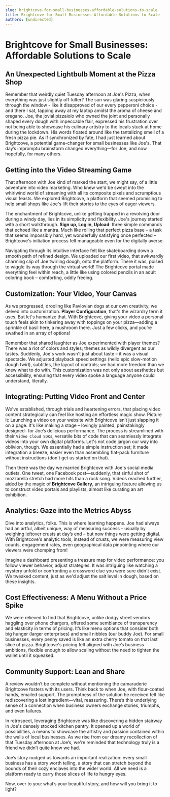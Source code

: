 ```yaml
---
slug: brightcove-for-small-businesses-affordable-solutions-to-scale
title: Brightcove for Small Businesses Affordable Solutions to Scale
authors: [undirected]
---
```



# Brightcove for Small Businesses: Affordable Solutions to Scale

## An Unexpected Lightbulb Moment at the Pizza Shop

Remember that weirdly quiet Tuesday afternoon at Joe's Pizza, when everything was just slightly off-kilter? The sun was glaring suspiciously through the window - like it disapproved of our every pepperoni choice - and there I sat, tapping away at my laptop amidst the aroma of cheese and oregano. Joe, the jovial pizzaiolo who owned the joint and personally shaped every dough with impeccable flair, expressed his frustration over not being able to showcase his culinary artistry to the locals stuck at home during the lockdown. His words floated around like the tantalizing smell of a fresh pizza pie. As if synchronized by fate, I had just learned about Brightcove, a potential game-changer for small businesses like Joe's. That day’s impromptu brainstorm changed everything—for Joe, and now hopefully, for many others.

## Getting into the Video Streaming Game

That afternoon with Joe kind of marked the start, we might say, of a little adventure into video marketing. Who knew we'd be swept into the whirlwind world of streaming with all its composite pixels and scrumptious visual feasts. We explored Brightcove, a platform that seemed promising to help small shops like Joe's lift their stories to the eyes of eager viewers.

The enchantment of Brightcove, unlike getting trapped in a revolving door during a windy day, lies in its simplicity and flexibility. Joe's journey started with a short walkthrough. **Sign up, Log in, Upload**: three simple commands that echoed like a mantra. Much like rolling that perfect pizza base – a task that seems impossibly hard, yet wonderfully satisfying once perfected – Brightcove's initiation process felt manageable even for the digitally averse.

Navigating through its intuitive interface felt like skateboarding down a smooth path of refined design. We uploaded our first video, that awkwardly charming clip of Joe twirling dough, onto the platform. There it was, poised to wiggle its way through the virtual world! The Brightcove portal made everything feel within reach, a little like using colored pencils in an adult coloring book – comforting, oddly freeing.

## Customization: Your Video, Your Canvas

As we progressed, drooling like Pavlovian dogs at our own creativity, we delved into customization. **Player Configuration**, that's the wizardry term it uses. But let's humanize that. With Brightcove, giving your video a personal touch feels akin to tinkering away with toppings on your pizza—adding a sprinkle of basil here, a mushroom there. Just a few clicks, and you’re swathed in an array of options!

Remember that shared laughter as Joe experimented with player themes? There was a riot of colors and styles; themes as wildly divergent as our tastes. Suddenly, Joe's work wasn't just about taste – it was a visual spectacle. We adjusted playback speed settings (hello epic slow-motion dough twirl), subtitles, the layout of controls; we had more freedom than we knew what to do with. This customization was not only about aesthetics but accessibility, ensuring that every video spoke a language anyone could understand, literally.

## Integrating: Putting Video Front and Center

We've established, through trials and heartening errors, that placing video content strategically can feel like hosting an effortless magic show. Picture it: Launching a video on your website with Brightcove isn’t just slapping it on a page. It's like making a stage – lovingly painted, painstakingly designed- for Joe’s delicious performance. The process is streamlined with their `Video Cloud SDKs`, versatile bits of code that can seamlessly integrate videos into your own digital platforms. Let's not code jargon our way into oblivion, though. We essentially had a simple instruction set; it made integration a breeze, easier even than assembling flat-pack furniture without instructions (don't get us started on that).

Then there was the day we married Brightcove with Joe's social media outlets. One tweet, one Facebook post—suddenly, that sinful shot of mozzarella stretch had more hits than a rock song. Videos reached further, aided by the magic of **Brightcove Gallery**, an intriguing feature allowing us to construct video portals and playlists, almost like curating an art exhibition.

## Analytics: Gaze into the Metrics Abyss

Dive into analytics, folks. This is where learning happens. Joe had always had an artful, albeit unique, way of measuring success – usually by weighing leftover crusts at day’s end – but now things were getting digital. With Brightcove's analytic tools, instead of crusts, we were measuring view counts, engagement rates, even geographical data pinpointing where our viewers were chomping from!

Imagine a dashboard presenting a treasure map for video performance: you follow viewer behavior, adjust strategies. It was intriguing like watching a mystery unfold or confronting a crossword clue you were sure didn't exist. We tweaked content, just as we'd adjust the salt level in dough, based on these insights.

## Cost Effectiveness: A Menu Without a Price Spike

We were relieved to find that Brightcove, unlike dodgy street vendors haggling over phone chargers, offered some semblance of transparency and elasticity in terms of pricing. It’s like menu options that consider both big hunger (larger enterprises) and small nibbles (our buddy Joe). For small businesses, every penny saved is like an extra cherry tomato on that last slice of pizza. Brightcove's pricing felt aligned with Joe’s business ambitions, flexible enough to allow scaling without the need to tighten the wallet until it squeaked.

## Community Support: Lean and Share

A review wouldn’t be complete without mentioning the camaraderie Brightcove fosters with its users. Think back to when Joe, with flour-coated hands, emailed support. The promptness of the solution he received felt like rediscovering a lost ingredient—vital, reassuring. There’s this underlying sense of a connection when business owners exchange stories, triumphs, and even failures.

In retrospect, leveraging Brightcove was like discovering a hidden stairway in Joe's densely stocked kitchen pantry. It opened up a world of possibilities, a means to showcase the artistry and passion contained within the walls of local businesses. As we rise from our dreamy recollection of that Tuesday afternoon at Joe’s, we're reminded that technology truly is a friend we didn’t quite know we had.

Joe’s story nudged us towards an important realization: every small business has a story worth telling, a story that can stretch beyond the bounds of their cozy enclaves into the wider world. All we need is a platform ready to carry those slices of life to hungry eyes.

Now, over to you: what’s your beautiful story, and how will you bring it to light?